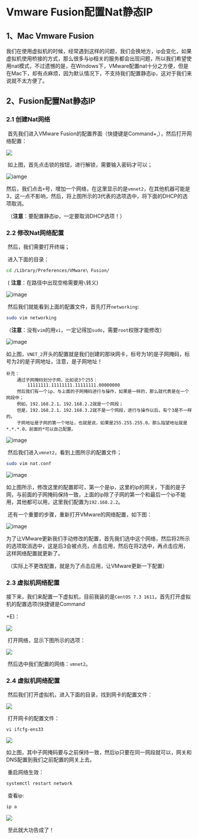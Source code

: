 # Vmware Fusion配置Nat静态IP



## 1、Mac Vmware Fusion

​	我们在使用虚拟机的时候，经常遇到这样的问题，我们会换地方，ip会变化，如果虚拟机使用桥接的方式，那么很多与ip相关的服务都会出现问题，所以我们希望使用nat模式，不过遗憾的是，在Windows下，VMware配置nat十分之方便，但是在Mac下，却有点麻烦，因为默认情况下，不支持我们配置静态ip，这对于我们来说就不太方便了。

## 2、Fusion配置Nat静态IP

### 2.1 创建Nat网络

​	首先我们进入VMware Fusion的配置界面（快捷键是Command+,），然后打开网络配置：

![](http://markdown-images-1251766755.cos.ap-beijing.myqcloud.com/notebook/2019-09-11-070239.png)

​	如上图，首先点击锁的按钮，进行解锁，需要输入密码才可以；

![iamge](http://markdown-images-1251766755.cos.ap-beijing.myqcloud.com/notebook/2019-09-11-070246.png)

​	然后，我们点击`+`号，增加一个网络，在这里显示的是`vmnet2`，在其他机器可能是3，这一点不影响，然后，将上图所示的3代表的选项选中，将下面的DHCP的选项取消。

​	（**注意**：要配置静态ip，一定要取消DHCP选项！）

### 2.2 修改Nat网络配置

​	然后，我们需要打开终端；

​	进入下面的目录：

```bash
cd /Library/Preferences/VMware\ Fusion/
```

​	 ( **注意**：在路径中出现空格需要用`\`转义)

![image](http://markdown-images-1251766755.cos.ap-beijing.myqcloud.com/notebook/2019-09-11-070253.png)

​	然后我们就能看到上面的配置文件，首先打开`networking`:

```Bash
sudo vim networking
```

​	（**注意**：没有`vim`的用`vi`，一定记得加`sudo`，需要`root`权限才能修改）

![image](http://markdown-images-1251766755.cos.ap-beijing.myqcloud.com/notebook/2019-09-11-070258.png)

​	如上图，`VNET_2`开头的配置就是我们创建的那块网卡，标号为1的是子网掩码，标号为2的是子网地址，注意，是子网地址！

```
补充：
	通过子网掩码划分子网，比如说3个255：
		11111111.11111111.11111111.00000000
	然后我们有一个ip，与上面的子网掩码进行与操作，如果是一样的，那么就代表是在一个网段中；
	例如，192.168.2.1，192.168.2.2就是一个网段；
	但是，192.168.2.1，192.168.3.2就不是一个网段，进行与操作以后，有个3是不一样的。
	子网地址是子网的第一个地址，也就是说，如果是255.255.255.0，那么指望地址就是*.*.*.0，前面的*可以自己配置。
```

![image](http://markdown-images-1251766755.cos.ap-beijing.myqcloud.com/notebook/2019-09-11-070302.png)

​	然后我们进入`vmnet2`，看到上图所示的配置文件；

```Bash
sudo vim nat.conf
```

![image](http://markdown-images-1251766755.cos.ap-beijing.myqcloud.com/notebook/2019-09-11-070306.png)

​	如上图所示，修改这里的配置即可，第一个是ip，这里的ip的网关，下面的是子网，与前面的子网掩码保持一致，上面的ip除了子网的第一个和最后一个ip不能用，其他都可以用，这里我们配置为`192.168.2.2`。

​	还有一个重要的步骤，重新打开VMware的网络配置，如下图：

![image](http://markdown-images-1251766755.cos.ap-beijing.myqcloud.com/notebook/2019-09-11-070311.png)

​	为了让VMware更新我们手动修改的配置，首先我们选中这个网络，然后将2所示的选项取消选中，这是后3会被点亮，点击应用，然后在将2选中，再点击应用，这样网络配置就更新了。

​	（实际上不更改配置，就是为了点击应用，让VMware更新一下配置）

### 2.3 虚拟机网络配置

​	接下来，我们来配置一下虚拟机，目前我装的是`CentOS 7.3 1611`，首先打开虚拟机的配置选项(快捷键是Command

+E)：

![](http://markdown-images-1251766755.cos.ap-beijing.myqcloud.com/notebook/2019-09-11-070319.png)

​	打开网络，显示下图所示的选项：

![](http://markdown-images-1251766755.cos.ap-beijing.myqcloud.com/notebook/2019-09-11-070325.png)

​	然后选中我们配置的网络：`vmnet2`。

### 2.4 虚拟机网络配置

​	然后我们打开虚拟机，进入下面的目录，找到网卡的配置文件：

![](http://markdown-images-1251766755.cos.ap-beijing.myqcloud.com/notebook/2019-09-11-070330.png)

​	打开网卡的配置文件：

```
vi ifcfg-ens33
```

![](http://markdown-images-1251766755.cos.ap-beijing.myqcloud.com/notebook/2019-09-11-070335.png)

​	如上图，其中子网掩码要与之前保持一致，然后ip只要在同一网段就可以，网关和DNS配置到我们之前配置的网关上去。

​	重启网络生效：

```Bash
systemctl restart network
```

​	查看ip:

```bash
ip a
```

![](http://markdown-images-1251766755.cos.ap-beijing.myqcloud.com/notebook/2019-09-11-070339.png)

​	至此就大功告成了！

